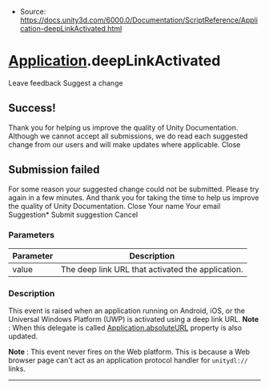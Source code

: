 * Source: https://docs.unity3d.com/6000.0/Documentation/ScriptReference/Application-deepLinkActivated.html

#  [Application](https://docs.unity3d.com/6000.0/Documentation/ScriptReference/Application.html).deepLinkActivated
Leave feedback
Suggest a change
## Success!
Thank you for helping us improve the quality of Unity Documentation. Although we cannot accept all submissions, we do read each suggested change from our users and will make updates where applicable.
Close
## Submission failed
For some reason your suggested change could not be submitted. Please <a>try again</a> in a few minutes. And thank you for taking the time to help us improve the quality of Unity Documentation.
Close
Your name Your email Suggestion* Submit suggestion
Cancel
### Parameters
Parameter | Description  
---|---  
value | The deep link URL that activated the application.  
### Description
This event is raised when an application running on Android, iOS, or the Universal Windows Platform (UWP) is activated using a deep link URL.
**Note** : When this delegate is called [Application.absoluteURL](https://docs.unity3d.com/6000.0/Documentation/ScriptReference/Application-absoluteURL.html) property is also updated.  
  
**Note** : This event never fires on the Web platform. This is because a Web browser page can't act as an application protocol handler for `unitydl://` links.
* * *
